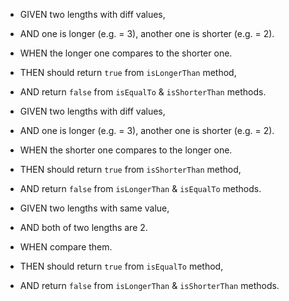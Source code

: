 - GIVEN two lengths with diff values,
- AND one is longer (e.g. = 3), another one is shorter (e.g. = 2).
- WHEN the longer one compares to the shorter one.
- THEN should return `true` from `isLongerThan` method,
- AND return `false` from `isEqualTo` & `isShorterThan` methods.


- GIVEN two lengths with diff values,
- AND one is longer (e.g. = 3), another one is shorter (e.g. = 2).
- WHEN the shorter one compares to the longer one.
- THEN should return `true` from `isShorterThan` method,
- AND return `false` from `isLongerThan` & `isEqualTo` methods.


- GIVEN two lengths with same value,
- AND both of two lengths are 2.
- WHEN compare them.
- THEN should return `true` from `isEqualTo` method,
- AND return `false` from `isLongerThan` & `isShorterThan` methods.
